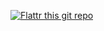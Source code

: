 [![Flattr this git repo](http://api.flattr.com/button/flattr-badge-large.png)](https://flattr.com/submit/auto?user_id=fusiondirectory&url=https://github.com/fusiondirectory&title=FusionDirectory&language=en_GB&tags=github&category=software) 

